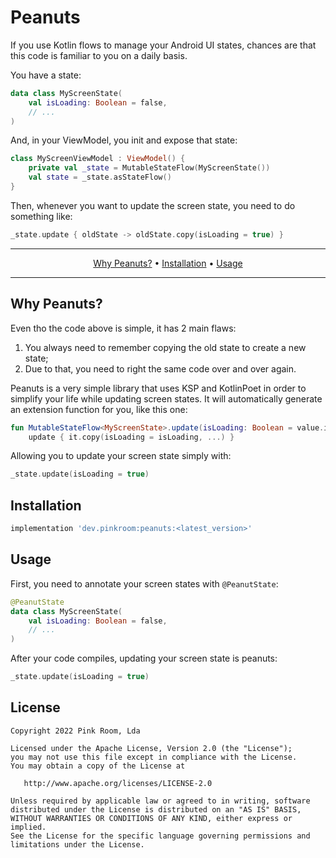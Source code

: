 # Peanuts

If you use Kotlin flows to manage your Android UI states, chances are that this code is familiar to
you on a daily basis.

You have a state:

```kotlin
data class MyScreenState(
    val isLoading: Boolean = false,
    // ...
)
```

And, in your ViewModel, you init and expose that state:

```kotlin
class MyScreenViewModel : ViewModel() {
    private val _state = MutableStateFlow(MyScreenState())
    val state = _state.asStateFlow()
}
```

Then, whenever you want to update the screen state, you need to do something like:

```kotlin
_state.update { oldState -> oldState.copy(isLoading = true) }
```

-------
<p align="center">
    <a href="#why-peanuts">Why Peanuts?</a> &bull;
    <a href="#installation">Installation</a> &bull;
    <a href="#usage">Usage</a>
</p>

-------

## Why Peanuts?

Even tho the code above is simple, it has 2 main flaws:

1. You always need to remember copying the old state to create a new state;
2. Due to that, you need to right the same code over and over again.

Peanuts is a very simple library that uses KSP and KotlinPoet in order to simplify your life while
updating screen states. It will automatically generate an extension function for you, like this one:

````kotlin
fun MutableStateFlow<MyScreenState>.update(isLoading: Boolean = value.isLoading, ...) =
    update { it.copy(isLoading = isLoading, ...) }
````

Allowing you to update your screen state simply with:

````kotlin
_state.update(isLoading = true)
````

## Installation

``` groovy
implementation 'dev.pinkroom:peanuts:<latest_version>'
```

## Usage

First, you need to annotate your screen states with `@PeanutState`:

```kotlin
@PeanutState
data class MyScreenState(
    val isLoading: Boolean = false,
    // ...
)
```

After your code compiles, updating your screen state is peanuts:

````kotlin
_state.update(isLoading = true)
````

## License

    Copyright 2022 Pink Room, Lda

    Licensed under the Apache License, Version 2.0 (the "License");
    you may not use this file except in compliance with the License.
    You may obtain a copy of the License at

       http://www.apache.org/licenses/LICENSE-2.0

    Unless required by applicable law or agreed to in writing, software
    distributed under the License is distributed on an "AS IS" BASIS,
    WITHOUT WARRANTIES OR CONDITIONS OF ANY KIND, either express or implied.
    See the License for the specific language governing permissions and
    limitations under the License.